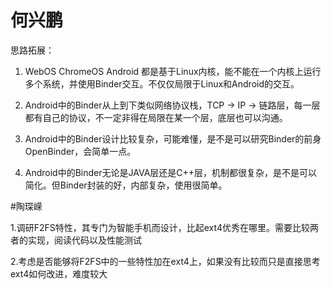 # 何兴鹏

思路拓展：

1. WebOS ChromeOS Android 都是基于Linux内核，能不能在一个内核上运行多个系统，并使用Binder交互。不仅仅局限于Linux和Android的交互。

2. Android中的Binder从上到下类似网络协议栈，TCP -> IP -> 链路层，每一层都有自己的协议，不一定非得在局限在某一个层，底层也可以沟通。

3. Android中的Binder设计比较复杂，可能难懂，是不是可以研究Binder的前身OpenBinder，会简单一点。

4. Android中的Binder无论是JAVA层还是C++层，机制都很复杂，是不是可以简化。但Binder封装的好，内部复杂，使用很简单。

#陶琛嵘

1.调研F2FS特性，其专门为智能手机而设计，比起ext4优秀在哪里。需要比较两者的实现，阅读代码以及性能测试

2.考虑是否能够将F2FS中的一些特性加在ext4上，如果没有比较而只是直接思考ext4如何改进，难度较大
